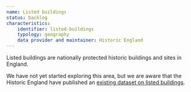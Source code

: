 ```yaml
---
name: Listed buildings
status: backlog
characteristics:
    identifier: listed-buildings
    typology: geography
    data provider and maintainer: Historic England
---
```


Listed buildings are nationally protected historic buildings and sites in England.

We have not yet started exploring this area, but we are aware that the Historic England have published an [existing dataset on listed buildings](https://historicengland.org.uk/listing/the-list/).
